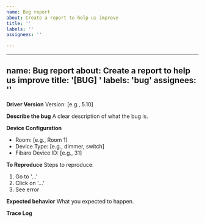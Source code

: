 ```yaml
---
name: Bug report
about: Create a report to help us improve
title: ''
labels: ''
assignees: ''

---
```


---
name: Bug report
about: Create a report to help us improve
title: '[BUG] '
labels: 'bug'
assignees: ''
---

**Driver Version**
Version: [e.g., 5.10]

**Describe the bug**
A clear description of what the bug is.

**Device Configuration**
- Room: [e.g., Room 1]
- Device Type: [e.g., dimmer, switch]
- Fibaro Device ID: [e.g., 31]

**To Reproduce**
Steps to reproduce:
1. Go to '...'
2. Click on '...'
3. See error

**Expected behavior**
What you expected to happen.

**Trace Log**

